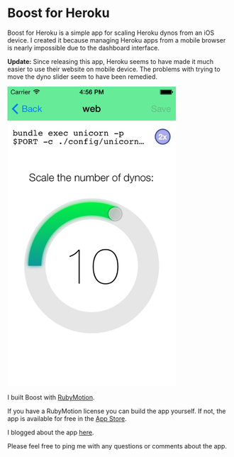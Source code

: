 Boost for Heroku
================

Boost for Heroku is a simple app for scaling Heroku dynos from an iOS device.
I created it because managing Heroku apps from a mobile browser is nearly
impossible due to the dashboard interface.

**Update:** Since releasing this app, Heroku seems to have made it much easier to use their website on mobile device. The problems with trying to move the dyno slider seem to have been remedied.

<img src="https://raw.githubusercontent.com/mgartner/boost/master/screenshots/iOS%20Simulator%20Screen%20shot%20Oct%2017,%202013%204.56.16%20PM.png" alt="Boost" width="380px"/>

I built Boost with [RubyMotion](http://www.rubymotion.com/).

If you have a RubyMotion license you can build the app yourself. If not,
the app is available for free in the [App Store](https://itunes.apple.com/US/app/id728159221).

I blogged about the app [here](http://www.marcusgartner.com/blog/2013/10/27/boost-for-heroku/).

Please feel free to ping me with any questions or comments about the app.
